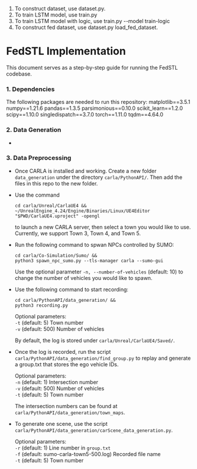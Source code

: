 1. To construct dataset, use dataset.py.
2. To train LSTM model, use train.py
3. To train LSTM model with logic, use train.py --model train-logic
4. To construct fed dataset, use dataset.py load_fed_dataset.


FedSTL Implementation 
===============

This document serves as a step-by-step guide for running the FedSTL codebase. 

### 1. Dependencies
The following packages are needed to run this repository: 
matplotlib==3.5.1
numpy==1.21.6
pandas==1.3.5
parsimonious==0.10.0
scikit_learn==1.2.0
scipy==1.10.0
singledispatch==3.7.0
torch==1.11.0
tqdm==4.64.0

### 2. Data Generation 
- 

### 3. Data Preprocessing 
- Once CARLA is installed and working. Create a new folder `data_generation` under the directory `carla/PythonAPI/`. Then add the files in this repo to the new folder. 

- Use the command 
    ```
    cd carla/Unreal/CarlaUE4 &&
    ~/UnrealEngine_4.24/Engine/Binaries/Linux/UE4Editor "$PWD/CarlaUE4.uproject" -opengl
    ```
    to launch a new CARLA server, then select a town you would like to use. Currently, we support Town 3, Town 4, and Town 5. 

- Run the following command to spwan NPCs controlled by SUMO: 
    ```
    cd carla/Co-Simulation/Sumo/ &&
    python3 spawn_npc_sumo.py --tls-manager carla --sumo-gui
    ```
    Use the optional parameter `-n, --number-of-vehicles` (default: 10) to change the number of vehicles you would like to spawn. 

- Use the following command to start recording:
    ```
    cd carla/PythonAPI/data_generation/ &&
	python3 recording.py
    ```
    Optional parameters:\
    `-t` (default: 5) Town number\
    `-v` (default: 500) Number of vehicles

    By default, the log is stored under `carla/Unreal/CarlaUE4/Saved/`.

- Once the log is recorded, run the script `carla/PythonAPI/data_generation/find_group.py` to replay and generate a group.txt that stores the ego vehicle IDs. 

    Optional parameters:\
    `-n` (default: 1) Intersection number\
    `-v` (default: 500) Number of vehicles\
    `-t` (default: 5) Town number

    The intersection numbers can be found at `carla/PythonAPI/data_generation/town_maps`. 

- To generate one scene, use the script `carla/PythonAPI/data_generation/carScene_data_generation.py`. 

    Optional parameters:\
    `-r` (default: 1) Line number in `group.txt`\
    `-f` (default: sumo-carla-town5-500.log) Recorded file name\
    `-t` (default: 5) Town number
